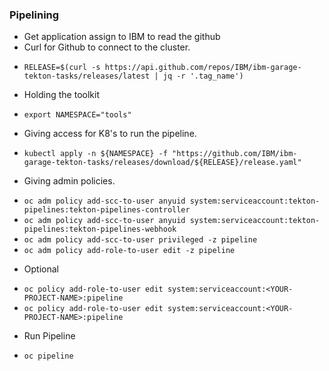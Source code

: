### Pipelining

* Get application assign to IBM to read the github
* Curl for Github to connect to the cluster.
- `RELEASE=$(curl -s https://api.github.com/repos/IBM/ibm-garage-tekton-tasks/releases/latest | jq -r '.tag_name')`
* Holding the toolkit
- `export NAMESPACE="tools"`
* Giving access for K8's to run the pipeline.
- `kubectl apply -n ${NAMESPACE} -f "https://github.com/IBM/ibm-garage-tekton-tasks/releases/download/${RELEASE}/release.yaml"`
* Giving admin policies.
- `oc adm policy add-scc-to-user anyuid system:serviceaccount:tekton-pipelines:tekton-pipelines-controller`
- `oc adm policy add-scc-to-user anyuid system:serviceaccount:tekton-pipelines:tekton-pipelines-webhook`
- `oc adm policy add-scc-to-user privileged -z pipeline`
- `oc adm policy add-role-to-user edit -z pipeline`
* Optional
- `oc policy add-role-to-user edit system:serviceaccount:<YOUR-PROJECT-NAME>:pipeline`
- `oc policy add-role-to-user edit system:serviceaccount:<YOUR-PROJECT-NAME>:pipeline`
* Run Pipeline
- `oc pipeline`
